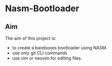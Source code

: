 # Nasm-Bootloader

## Aim
The aim of this project is:
- to create a barebones bootloader using NASM.
- use only git CLI commands
- use vim or neovim for editing files.
